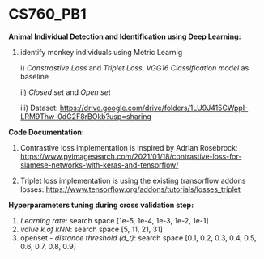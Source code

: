 # CS760_PB1
**Animal Individual Detection and Identification using Deep Learning:**

1) identify monkey individuals using Metric Learnig 

    i) *Constrastive Loss* and *Triplet Loss*, *VGG16 Classification model* as baseline

    ii) *Closed set* and *Open set*

    iii) Dataset: https://drive.google.com/drive/folders/1LU9J415CWppI-LRM9Thw-0dG2F8rBOkb?usp=sharing


**Code Documentation:**

1) Contrastive loss implementation is inspired by Adrian Rosebrock: https://www.pyimagesearch.com/2021/01/18/contrastive-loss-for-siamese-networks-with-keras-and-tensorflow/

2) Triplet loss implementation is using the existing transorflow addons losses: https://www.tensorflow.org/addons/tutorials/losses_triplet


**Hyperparameters tuning during cross validation step:**

1) *Learning rate*: search space [1e-5, 1e-4, 1e-3, 1e-2, 1e-1]
2) *value k of kNN*: search space [5, 11, 21,  31]
3) openset - *distance threshold (d_t)*: search space [0.1, 0.2, 0.3, 0.4, 0.5, 0.6, 0.7, 0.8, 0.9]
